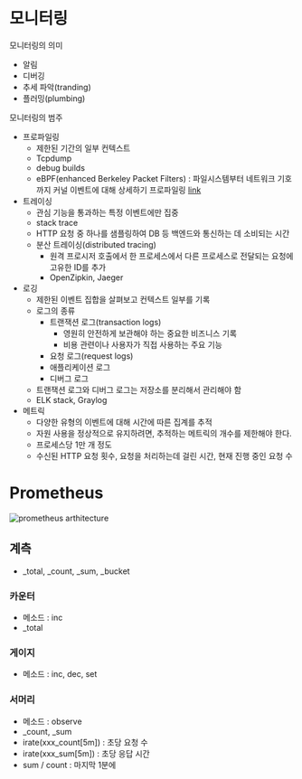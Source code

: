 # 모니터링

모니터링의 의미

* 알림
* 디버깅
* 추세 파악(tranding)
* 플러밍(plumbing)

모니터링의 범주

* 프로파일링
  * 제한된 기간의 일부 컨텍스트
  * Tcpdump
  * debug builds
  * eBPF(enhanced Berkeley Packet Filters) : 파일시스템부터 네트워크 기호까지 커널 이벤트에 대해 상세하기 프로파일링 [link](http://brendangregg.com/blog/2019-01-01/learn-ebpf-tracing.html)
* 트레이싱
  * 관심 기능을 통과하는 특정 이벤트에만 집중
  * stack trace
  * HTTP 요청 중 하나를 샘플링하여 DB 등 백엔드와 통신하는 데 소비되는 시간
  * 분산 트레이싱(distributed tracing)
    * 원격 프로시저 호출에서 한 프로세스에서 다른 프로세스로 전달되는 요청에 고유한 ID를 추가
    * OpenZipkin, Jaeger
* 로깅
  * 제한된 이벤트 집합을 살펴보고 컨텍스트 일부를 기록
  * 로그의 종류
    * 트랜잭션 로그(transaction logs)
      * 영원히 안전하게 보관해야 하는 중요한 비즈니스 기록
      * 비용 관련이나 사용자가 직접 사용하는 주요 기능
    * 요청 로그(request logs)
    * 애플리케이션 로그
    * 디버그 로그
  * 트랜잭션 로그와 디버그 로그는 저장소를 분리해서 관리해야 함
  * ELK stack, Graylog
* 메트릭
  * 다양한 유형의 이벤트에 대해 시간에 따른 집계를 추적
  * 자원 사용을 정상적으로 유지하려면, 추적하는 메트릭의 개수를 제한해야 한다.
  * 프로세스당 1만 개 정도
  * 수신된 HTTP 요청 횟수, 요청을 처리하는데 걸린 시간, 현재 진행 중인 요청 수

# Prometheus

![prometheus arthitecture](https://prometheus.io/assets/architecture.png)

## 계측

* \_total, \_count, \_sum, \_bucket

### 카운터

* 메소드 : inc
* \_total

### 게이지

* 메소드 : inc, dec, set

### 서머리

* 메소드 : observe
* \_count, \_sum
* irate(xxx_count\[5m\]) : 초당 요청 수
* irate(xxx_sum\[5m\]) : 초당 응답 시간
* sum / count : 마지막 1분에 
